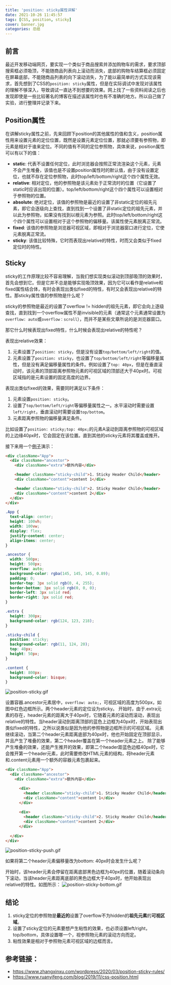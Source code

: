 ```yaml
---
title: 'position: sticky属性详解'
date: 2021-10-26 11:45:57
tags: [CSS, position, sticky]
cover: banner.jpg
categories: 总结
---
```

## 前言
最近开发移动端网页，要实现一个类似于商品搜索并添加购物车的需求，要求顶部搜索框必须吸顶，不能随商品列表向上滚动而消失，底部的购物车结算框必须固定在屏幕底部，不能随商品列表的向下滚动消失，为了能以最简单的方式实现该需求，首先想到了CSS的`position: sticky`属性，但是在实际调试中发现对该属性的理解不够深入，导致调试一直达不到想要的效果。网上找了一些资料阅读之后也发现即使是一些比较著名的博客在描述该属性时也有不准确的地方。所以自己做了实验，进行整理并记录下来。

## Position属性
在讲解sticky属性之前，先来回顾下position的其他属性的值和含义，position属性用来设置元素的定位位置，既然是设置元素定位位置，那就必须要有参照物，即元素是相对于谁来定位。不同的值有不同的定位参照物，具体来说，position属性可以有以下的值：
- **static**: 代表不设置任何定位，此时浏览器会按照正常流渲染这个元素，元素不会产生堆叠，该值也是不设置position属性时的默认值，由于没有设置定位，也就不存在定位参照物，此时top/left/bottom/right这个四个属性无效。
- **relative**: 相对定位，他的参照物是该元素处于正常流时的位置（它设置了static时应该出现的位置）。top/left/bottom/right这个四个属性可以设置相对于参照物的位置。
- **absolute**: 绝对定位，该值的参照物是最近的设置了非static定位的祖先元素，即它会逐级向上查找，直到找到一个设置了非static定位的祖先元素，并以此为参照物，如果没有找到以根元素为参照。此时top/left/bottom/right这个四个属性可以设置相对于这个参照物的偏移量。该属性使元素脱离正常流。
- **fixed**: 该值的参照物是浏览器可视区域，即相对于浏览器窗口进行定位，它使元素脱离正常流。
- **sticky**: 该值比较特殊，它时而表现出relative的特性，时而又会类似于fixed定位时的特性。

## Sticky
sticky的工作原理比较不容易理解，当我们想实现类似滚动到顶部吸顶的效果时，首先会想到它。但是它并不总是能够实现吸顶效果，因为它可以看作是relative和fixed属性结合体，有时会表现出类似fixed的特性，有时又会表现出relative的特性。那sticky属性值的参照物是什么呢？

sticky的参照物是最近的设置了overflow != hidden的祖先元素，即它会向上逐级查找，直到找到一个overflow属性不是invisible的元素（通常这个元素通常设置为`overflow: auto`或`overflow：scroll`），而并不是某些文章所说的是浏览器窗口。

那它什么时候表现出fixed特性，什么时候会表现出relative的特性呢？

表现出relative效果：
1. 元素设置了`position: sticky`，但是没有设置`top/bottom/left/right`的值。
2. 元素设置了`position: sticky`，也设置了`top/bottom/left/right`等偏移量属性，但是没有满足偏移量属性的条件。例如设置了`top: 40px`，但是在垂直滚动时，该元素的顶部距离参照物元素的可视区域的顶部还大于40px时。可视区域指的是元素设置的固定高度的边界。

表现出类似fixed的效果，需要同时满足以下条件：
1. 元素设置`position: sticky`。
2. 设置了`top/bottom/left/right`等偏移量属性之一。水平滚动时需要设置`left/right`，垂直滚动时需要设置`top/bottom`。
3. 元素距离参照物的偏移量满足条件。

比如设置了`position: sticky;top: 40px;`的元素A滚动到距离参照物的可视区域的上边缘40px时，它会固定在该位置。直到其他的sticky元素将其覆盖或推开。

接下来用一个[例子](https://codesandbox.io/s/postion-sticky-v2kd4)演示：
```html
<div className="App">
  <div className="ancestor">
    <div className="extra">额外内容</div>

    <header className="sticky-child">1. Sticky Header Child</header>
    <div className="content">content 1</div>

    <header className="sticky-child">2. Sticky Header Child</header>
    <div className="content">content 2</div>
  </div>
</div>
```
```CSS
.App {
  text-align: center;
  height: 100vh;
  width: 100vw;
  display: flex;
  justify-content: center;
  align-items: center;
}

.ancestor {
  width: 500px;
  height: 500px;
  overflow: auto;
  background-color: rgba(145, 145, 145, 0.89);
  padding: 0;
  border-top: 3px solid rgb(0, 4, 255);
  border-bottom: 3px solid rgb(0, 0, 0);
  border-left: 3px solid red;
  border-right: 3px solid red;
}

.extra {
  height: 300px;
  background-color: rgb(124, 123, 218);
}

.sticky-child {
  position: sticky;
  background-color: rgb(11, 124, 20);
  top: 40px;
  height: 50px;
}

.content {
  height: 800px;
  background-color: bisque;
}
```
![position-sticky.gif](position-sticky.gif)


设置容器.ancestor元素居中，`overflow: auto;`，可视区域的高度为500px，如图中红色边框所示。两个header元素的定位设为sticky。
开始时，由于.extra元素的存在，header元素的距离大于40px时，它随着元素的滚动而滚动，表现出relative的特性。当header滚动到距离顶部的蓝色上边框为40px时，开始表现出类似fixed的特性，之所以说类似是因为他的参照物是边框所示的可视区域。
元素继续滚动，当第二个header元素距离底部为40px时，他也开始固定在顶部显示，并且产生了堆叠的效果，第二个header覆盖在第一个header元素之上。
除了能够产生堆叠的效果，还能产生推开的效果，即第二个header距蓝色边框40px时，它会推开第一个header元素，此时需要修改HTML元素的结构，将header元素和.content元素用一个额外的容器元素包裹起来。
```html
<div className="App">
  <div className="ancestor">
    <div className="extra">额外内容</div>

      <div>
        <header className="sticky-child">1. Sticky Header Child</header>
        <div className="content">content 1</div>
      </div>
        
      <div>
        <header className="sticky-child">2. Sticky Header Child</header>
        <div className="content">content 2</div>
      </div>
        
  </div>
</div>
```
![position-sticky-push.gif](position-sticky-push.gif)

如果将第二个header元素偏移量改为bottom: 40px时会发生什么呢？

开始时，该header元素会停留在距离底部黑色边框为40px的位置，随着滚动条向下滚动，当该header元素距离底部的黑色边框大于40px时，他开始表现出relative的特性。如图所示：
![position-sticky-bottom.gif](position-sticky-bottom.gif)

## 结论
1. sticky定位的参照物是**最近的**设置了overflow不为hidden的**祖先元素**的**可视区域**。
2. 设置了sticky定位的元素要想产生粘性的效果，也必须设置left/right，top/bottom，具体设置哪一个，视参照物元素的滚动方向而定。
3. 粘性效果是相对于参照物元素可视区域的边框而言。

## 参考链接：
- https://www.zhangxinxu.com/wordpress/2020/03/position-sticky-rules/
- https://www.ruanyifeng.com/blog/2019/11/css-position.html